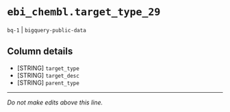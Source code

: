 # `ebi_chembl.target_type_29`
`bq-1` | `bigquery-public-data`

## Column details
* [STRING]    `target_type`
* [STRING]    `target_desc`
* [STRING]    `parent_type`

-------------------------------------------------------------------------------
*Do not make edits above this line.*
